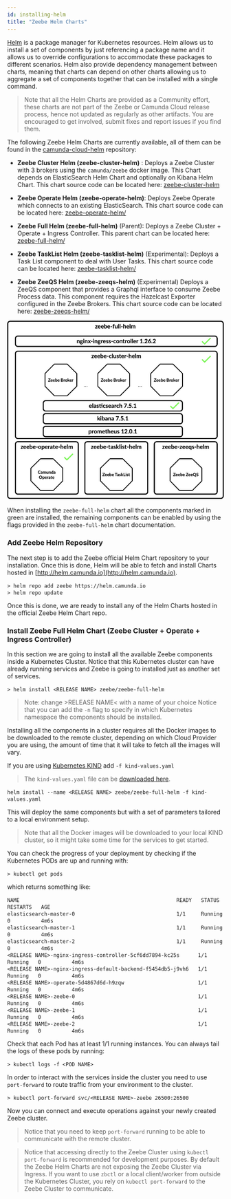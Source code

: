 ```yaml
---
id: installing-helm
title: "Zeebe Helm Charts"
---
```


[Helm](https://github.com/helm/helm) is a package manager for Kubernetes resources. Helm allows us to install a set of components by just referencing a package name and it allows us to override configurations to accommodate these packages to different scenarios. Helm also provide dependency management between charts, meaning that charts can depend on other charts allowing us to aggregate a set of components together that can be installed with a single command. 

> Note that all the Helm Charts are provided as a Community effort, these charts are not part of the Zeebe or Camunda Cloud release process, hence not updated as regularly as other artifacts. You are encouraged to get involved, submit fixes and report issues if you find them. 

The following Zeebe Helm Charts are currently available, all of them can be found in the [camunda-cloud-helm](https://github.com/camunda-community-hub/camunda-cloud-helm) repository:

- **Zeebe Cluster Helm (zeebe-cluster-helm)** : Deploys a Zeebe Cluster with 3 brokers using the `camunda/zeebe` docker image. This Chart depends on ElasticSearch Helm Chart and optionally on Kibana Helm Chart. This chart source code can be located here: [zeebe-cluster-helm](https://github.com/camunda-community-hub/camunda-cloud-helm/tree/main/charts/zeebe-cluster-helm)
- **Zeebe Operate Helm (zeebe-operate-helm)**: Deploys Zeebe Operate which connects to an existing ElasticSearch. This chart source code can be located here: [zeebe-operate-helm/](https://github.com/camunda-community-hub/camunda-cloud-helm/tree/main/charts/zeebe-operate-helm/)
- **Zeebe Full Helm (zeebe-full-helm)** (Parent): Deploys a Zeebe Cluster + Operate + Ingress Controller. This parent chart can be located here: [zeebe-full-helm/](https://github.com/camunda-community-hub/camunda-cloud-helm/tree/main/charts/zeebe-full-helm/)

- **Zeebe TaskList Helm (zeebe-tasklist-helm)** (Experimental): Deploys a Task List component to deal with User Tasks. This chart source code can be located here: [zeebe-tasklist-helm/](https://github.com/camunda-community-hub/camunda-cloud-helm/tree/main/charts/zeebe-tasklist-helm/)

- **Zeebe ZeeQS Helm (zeebe-zeeqs-helm)** (Experimental) Deploys a ZeeQS component that provides a Graphql interface to consume Zeebe Process data. This component requires the Hazelcast Exporter configured in the Zeebe Brokers. This chart source code can be located here:
  [zeebe-zeeqs-helm/](https://github.com/camunda-community-hub/camunda-cloud-helm/tree/main/charts/zeebe-zeeqs-helm/)

![Charts](assets/zeebe-helm-charts.png)

When installing the `zeebe-full-helm` chart all the components marked in green are installed, the remaining components can be enabled by using the flags provided in the `zeebe-full-helm` chart documentation. 

### Add Zeebe Helm Repository

The next step is to add the Zeebe official Helm Chart repository to your installation. Once this is done, Helm will be able to fetch and install Charts hosted in [http://helm.camunda.io](http://helm.camunda.io).
```
> helm repo add zeebe https://helm.camunda.io
> helm repo update
```

Once this is done, we are ready to install any of the Helm Charts hosted in the official Zeebe Helm Chart repo. 


### Install Zeebe Full Helm Chart (Zeebe Cluster + Operate + Ingress Controller)

In this section we are going to install all the available Zeebe components inside a Kubernetes Cluster. Notice that this Kubernetes cluster can have already running services and Zeebe is going to installed just as another set of services. 

```
> helm install <RELEASE NAME> zeebe/zeebe-full-helm
```

> Note: change &gt;RELEASE NAME&lt; with a name of your choice
> Notice that you can add the `-n` flag to specify in which Kubernetes namespace the components should be installed.

Installing all the components in a cluster requires all the Docker images to be downloaded to the remote cluster, depending on which Cloud Provider you are using, the amount of time that it will take to fetch all the images will vary. 

If you are using [Kubernetes KIND](https://github.com/kubernetes-sigs/kind) add `-f kind-values.yaml`
> The `kind-values.yaml` file can be [downloaded here](assets/kind-values.yaml).
```
helm install --name <RELEASE NAME> zeebe/zeebe-full-helm -f kind-values.yaml
```

This will deploy the same components but with a set of parameters tailored to a local environment setup. 
> Note that all the Docker images will be downloaded to your local KIND cluster, so it might take some time for the services to get started. 

You can check the progress of your deployment by checking if the Kubernetes PODs are up and running with:
```
> kubectl get pods
```

which returns something like: 
```
NAME                                                   READY   STATUS    RESTARTS   AGE
elasticsearch-master-0                                 1/1     Running   0          4m6s
elasticsearch-master-1                                 1/1     Running   0          4m6s
elasticsearch-master-2                                 1/1     Running   0          4m6s
<RELEASE NAME>-nginx-ingress-controller-5cf6dd7894-kc25s      1/1     Running   0          4m6s
<RELEASE NAME>-nginx-ingress-default-backend-f5454db5-j9vh6   1/1     Running   0          4m6s
<RELEASE NAME>-operate-5d4867d6d-h9zqw                        1/1     Running   0          4m6s
<RELEASE NAME>-zeebe-0                                        1/1     Running   0          4m6s
<RELEASE NAME>-zeebe-1                                        1/1     Running   0          4m6s
<RELEASE NAME>-zeebe-2                                        1/1     Running   0          4m6s
```

Check that each Pod has at least 1/1 running instances. You can always tail the logs of these pods by running:
```
> kubectl logs -f <POD NAME> 
```

In order to interact with the services inside the cluster you need to use `port-forward` to route traffic from your environment to the cluster. 
```
> kubectl port-forward svc/<RELEASE NAME>-zeebe 26500:26500
```

Now you can connect and execute operations against your newly created Zeebe cluster. 

> Notice that you need to keep `port-forward` running to be able to communicate with the remote cluster.

> Notice that accessing directly to the Zeebe Cluster using `kubectl port-forward` is recommended for development purposes. By default the Zeebe Helm Charts are not exposing the Zeebe Cluster via Ingress. If you want to use `zbctl` or a local client/worker from outside the Kubernetes Cluster, you rely on `kubectl port-forward` to the Zeebe Cluster to communicate.
